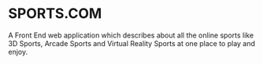 # SPORTS.COM
A Front End web application which describes about all the online sports like 3D Sports, Arcade Sports and Virtual Reality Sports at one place to play and enjoy.
